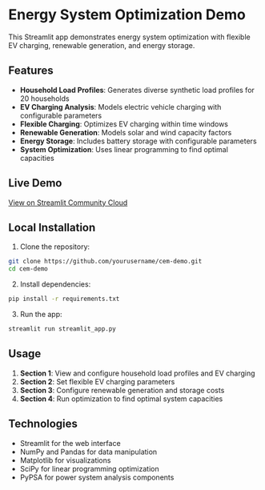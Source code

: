 # Energy System Optimization Demo

This Streamlit app demonstrates energy system optimization with flexible EV charging, renewable generation, and energy storage.

## Features

- **Household Load Profiles**: Generates diverse synthetic load profiles for 20 households
- **EV Charging Analysis**: Models electric vehicle charging with configurable parameters
- **Flexible Charging**: Optimizes EV charging within time windows
- **Renewable Generation**: Models solar and wind capacity factors
- **Energy Storage**: Includes battery storage with configurable parameters
- **System Optimization**: Uses linear programming to find optimal capacities

## Live Demo

[View on Streamlit Community Cloud](https://your-app-url.streamlit.app)

## Local Installation

1. Clone the repository:
```bash
git clone https://github.com/yourusername/cem-demo.git
cd cem-demo
```

2. Install dependencies:
```bash
pip install -r requirements.txt
```

3. Run the app:
```bash
streamlit run streamlit_app.py
```

## Usage

1. **Section 1**: View and configure household load profiles and EV charging
2. **Section 2**: Set flexible EV charging parameters
3. **Section 3**: Configure renewable generation and storage costs
4. **Section 4**: Run optimization to find optimal system capacities

## Technologies

- Streamlit for the web interface
- NumPy and Pandas for data manipulation
- Matplotlib for visualizations
- SciPy for linear programming optimization
- PyPSA for power system analysis components